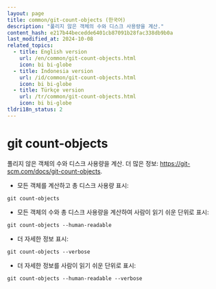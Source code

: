 ```yaml
---
layout: page
title: common/git-count-objects (한국어)
description: "풀리지 않은 객체의 수와 디스크 사용량을 계산."
content_hash: e217b44becedde6401cb87091b28fac338db9b0a
last_modified_at: 2024-10-08
related_topics:
  - title: English version
    url: /en/common/git-count-objects.html
    icon: bi bi-globe
  - title: Indonesia version
    url: /id/common/git-count-objects.html
    icon: bi bi-globe
  - title: Türkçe version
    url: /tr/common/git-count-objects.html
    icon: bi bi-globe
tldri18n_status: 2
---
```

# git count-objects

풀리지 않은 객체의 수와 디스크 사용량을 계산.
더 많은 정보: <https://git-scm.com/docs/git-count-objects>.

- 모든 객체를 계산하고 총 디스크 사용량 표시:

`git count-objects`

- 모든 객체의 수와 총 디스크 사용량을 계산하여 사람이 읽기 쉬운 단위로 표시:

`git count-objects --human-readable`

- 더 자세한 정보 표시:

`git count-objects --verbose`

- 더 자세한 정보를 사람이 읽기 쉬운 단위로 표시:

`git count-objects --human-readable --verbose`

